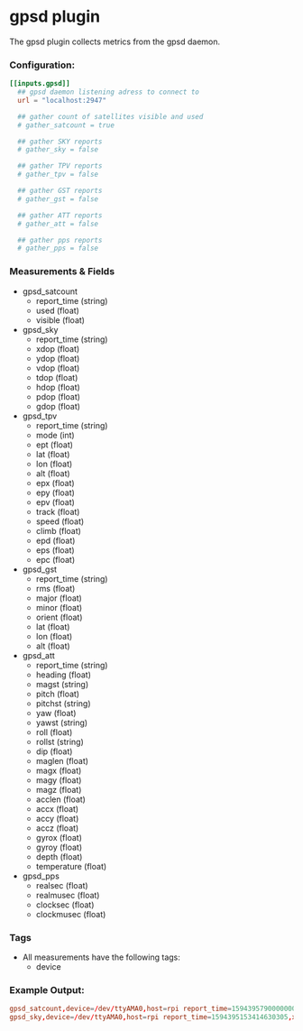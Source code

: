 # gpsd plugin

The gpsd plugin collects metrics from the gpsd daemon.

### Configuration:

```toml
[[inputs.gpsd]]
  ## gpsd daemon listening adress to connect to
  url = "localhost:2947"

  ## gather count of satellites visible and used
  # gather_satcount = true

  ## gather SKY reports
  # gather_sky = false

  ## gather TPV reports
  # gather_tpv = false

  ## gather GST reports
  # gather_gst = false

  ## gather ATT reports
  # gather_att = false

  ## gather pps reports
  # gather_pps = false
```

### Measurements & Fields

- gpsd_satcount
  - report_time (string)
  - used (float)
  - visible (float)
- gpsd_sky
  - report_time (string)
  - xdop (float)
  - ydop (float)
  - vdop (float)
  - tdop (float)
  - hdop (float)
  - pdop (float)
  - gdop (float)
- gpsd_tpv
  - report_time (string)
  - mode (int)
  - ept (float)
  - lat (float)
  - lon (float)
  - alt (float)
  - epx (float)
  - epy (float)
  - epv (float)
  - track (float)
  - speed (float)
  - climb (float)
  - epd (float)
  - eps (float)
  - epc (float)
- gpsd_gst
  - report_time (string)
  - rms (float)
  - major (float)
  - minor (float)
  - orient (float)
  - lat (float)
  - lon (float)
  - alt (float)
- gpsd_att
  - report_time (string)
  - heading (float)
  - magst (string)
  - pitch (float)
  - pitchst (string)
  - yaw (float)
  - yawst (string)
  - roll (float)
  - rollst (string)
  - dip (float)
  - maglen (float)
  - magx (float)
  - magy (float)
  - magz (float)
  - acclen (float)
  - accx (float)
  - accy (float)
  - accz (float)
  - gyrox (float)
  - gyroy (float)
  - depth (float)
  - temperature (float)
- gpsd_pps
  - realsec (float)
  - realmusec (float)
  - clocksec (float)
  - clockmusec (float)

### Tags

  - All measurements have the following tags:
    - device

### Example Output:
```toml
gpsd_satcount,device=/dev/ttyAMA0,host=rpi report_time=1594395790000000000,used=5,visible=11 1594395787000000000
gpsd_sky,device=/dev/ttyAMA0,host=rpi report_time=1594395153414630305,xdop=2.03,ydop=4.3,vdop=0.99,tdop=7.27,hdop=2.35,pdop=2.55,gdop=11.29 1594395153414630308
```
